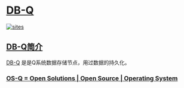 ﻿# [DB-Q](https://github.com/OS-Q/DB-Q) 

[![sites](http://182.61.61.133/link/resources/OSQ.png)](http://www.OS-Q.com)

## [DB-Q简介](https://github.com/OS-Q/DB-Q/wiki)

[DB-Q](https://github.com/OS-Q/DB-Q) 是是Q系统数据存储节点，用过数据的持久化。


### [OS-Q = Open Solutions | Open Source |  Operating System ](http://www.OS-Q.com/DB)